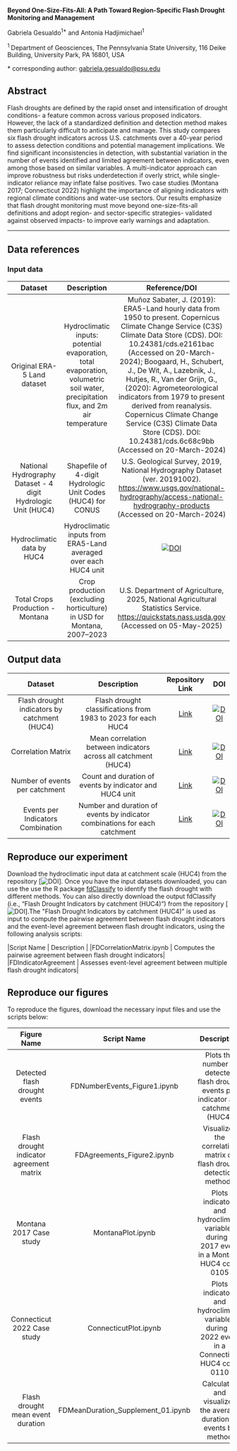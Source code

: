
**Beyond One-Size-Fits-All: A Path Toward Region-Specific Flash Drought Monitoring and Management**

Gabriela Gesualdo<sup>1\*</sup> and Antonia Hadjimichael<sup>1</sup>

<sup>1 </sup> Department of Geosciences, The Pennsylvania State University, 116 Deike Building, University Park, PA 16801, USA

\* corresponding author: gabriela.gesualdo@psu.edu

## Abstract
Flash droughts are defined by the rapid onset and intensification of drought conditions- a feature common across various proposed indicators. However, the lack of a standardized definition and detection method makes them particularly difficult to anticipate and manage. This study compares six flash drought indicators across U.S. catchments over a 40-year period to assess detection conditions and potential management implications. We find significant inconsistencies in detection, with substantial variation in the number of events identified and limited agreement between indicators, even among those based on similar variables. A multi-indicator approach can improve robustness but risks underdetection if overly strict, while single-indicator reliance may inflate false positives. Two case studies (Montana 2017; Connecticut 2022) highlight the importance of aligning indicators with regional climate conditions and water-use sectors. Our results emphasize that flash drought monitoring must move beyond one-size-fits-all definitions and adopt region- and sector-specific strategies- validated against observed impacts- to improve early warnings and adaptation.

---
## Data references
### Input data
|       Dataset       |               Description                    |               Reference/DOI          |
|:-------------------:|:--------------------------------------------:|:--------------------------------:|
|Original ERA-5 Land dataset | Hydroclimatic inputs: potential evaporation, total evaporation, volumetric soil water, precipitation flux, and 2m air temperature| Muñoz Sabater, J. (2019): ERA5-Land hourly data from 1950 to present. Copernicus Climate Change Service (C3S) Climate Data Store (CDS). DOI: 10.24381/cds.e2161bac (Accessed on 20-March-2024); Boogaard, H., Schubert, J., De Wit, A., Lazebnik, J., Hutjes, R., Van der Grijn, G., (2020): Agrometeorological indicators from 1979 to present derived from reanalysis. Copernicus Climate Change Service (C3S) Climate Data Store (CDS). DOI: 10.24381/cds.6c68c9bb (Accessed on 20-March-2024)|
|National Hydrography Dataset - 4 digit Hydrologic Unit (HUC4)| Shapefile of 4-digit Hydrologic Unit Codes (HUC4) for CONUS| U.S. Geological Survey, 2019, National Hydrography Dataset (ver. 20191002). https://www.usgs.gov/national-hydrography/access-national-hydrography-products (Accessed on 20-March-2024)|
|Hydroclimatic data by HUC4| Hydroclimatic inputs from ERA5-Land averaged over each HUC4 unit|[![DOI]()]()
|Total Crops Production - Montana| Crop production (excluding horticulture) in USD for Montana, 2007–2023| U.S. Department of Agriculture, 2025, National Agricultural Statistics Service. https://quickstats.nass.usda.gov (Accessed on 05-May-2025)|


## Output data
|       Dataset       |              Description                    |           Repository Link        |                   DOI                   |
|:-------------------:|:-------------------------------------------:|:--------------------------------:|:---------------------------------------:|
|Flash drought indicators by catchment (HUC4)| Flash drought classifications from 1983 to 2023 for each HUC4 |[Link]()|[![DOI]()]()|
|Correlation Matrix |Mean correlation between indicators across all catchment (HUC4)|[Link]()|[![DOI]()]()|
|Number of events per catchment |Count and duration of events by indicator and HUC4 unit|[Link]()|[![DOI]()]()|
|Events per Indicators Combination |Number and duration of events by indicator combinations for each catchment|[Link]()|[![DOI]()]()|

## Reproduce our experiment
Download the hydroclimatic input data at catchment scale (HUC4) from the repository [![DOI]()]. Once you have the input datasets downloaded, you can use the use the R package [fdClassify](https://github.com/pedroalencar1/fdClassify/tree/master) to identify the flash drought with different methods. You can also directly download the output fdClassify (i.e., “Flash Drought Indicators by catchment (HUC4)”) from the repository [![DOI]()].The "Flash Drought Indicators by catchment (HUC4)" is used as input to compute the pairwise agreement between flash drought indicators and the event-level agreement between flash drought indicators, using the following analysis scripts:

|Script Name | Description | 
|FDCorrelationMatrix.ipynb | Computes the pairwise agreement between flash drought indicators|
|FDIndicatorAgreement | Assesses event-level agreement between multiple flash drought indicators|


## Reproduce our figures
To reproduce the figures,  download the necessary input files and use the scripts below:

| Figure Name |                Script Name                 |                                  Description                                   | 
|:--------------:|:------------------------------------------:|:------------------------------------------------------------------------------:|
|Detected flash drought events |FDNumberEvents_Figure1.ipynb | Plots the number of detected flash drought events per indicator and catchment (HUC4)|
|Flash drought indicator agreement matrix|FDAgreements_Figure2.ipynb|Visualizes the correlation matrix of flash drought detection methods|
|Montana 2017 Case study | MontanaPlot.ipynb| Plots indicators and hydroclimatic variables during a 2017 event in a Montana HUC4 code 0105|
|Connecticut 2022 Case study|ConnecticutPlot.ipynb|Plots indicators and hydroclimatic variables during a 2022 event in a Connecticut HUC4 code 0110|
|Flash drought mean event duration |FDMeanDuration_Supplement_01.ipynb| Calculates and visualizes the average duration of events by method|
